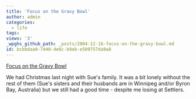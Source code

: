 ```yaml
---
title: 'Focus on the Gravy Bowl'
author: admin
categories:
  - life
tags: 
views: '3'
_wpghs_github_path: _posts/2004-12-16-focus-on-the-gravy-bowl.md
id: bcbbdaa0-7440-4e6c-b9eb-e509757da9a8
---
```

<p><a href="http://www.flickr.com/photos/lemon/2266305/" title="photo sharing"><img src="http://photos2.flickr.com/2266305_9e180c6bb8_m.jpg" alt="" /></a><br />
<a href="http://www.flickr.com/photos/lemon/2266305/">Focus on the Gravy Bowl</a></p>
<p>We had Christmas last night with Sue's family.  It was a bit lonely without the rest of them (Sue's sisters and their husbands are in Winnipeg and/or Byron Bay, Australia) but we still had a good time - despite me losing at Settlers.</p>
